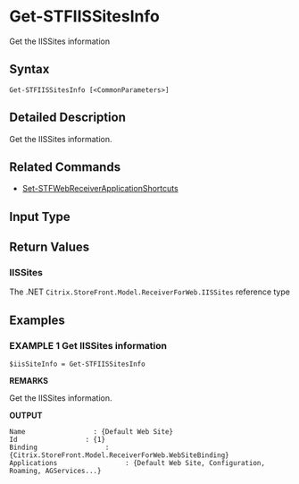 ﻿# Get-STFIISSitesInfo

Get the IISSites information

## Syntax

```
Get-STFIISSitesInfo [<CommonParameters>]
```

## Detailed Description

Get the IISSites information.

## Related Commands

* [Set-STFWebReceiverApplicationShortcuts](./Set-STFWebReceiverApplicationShortcuts)

## Input Type

### 



## Return Values

### IISSites

The .NET `Citrix.StoreFront.Model.ReceiverForWeb.IISSites` reference type

## Examples

### EXAMPLE 1 Get IISSites information

```
$iisSiteInfo = Get-STFIISSitesInfo
```

**REMARKS**

Get the IISSites information.

**OUTPUT**

```
Name                 : {Default Web Site}
Id                 : {1}
Binding                 : {Citrix.StoreFront.Model.ReceiverForWeb.WebSiteBinding}
Applications                 : {Default Web Site, Configuration, Roaming, AGServices...}
```

